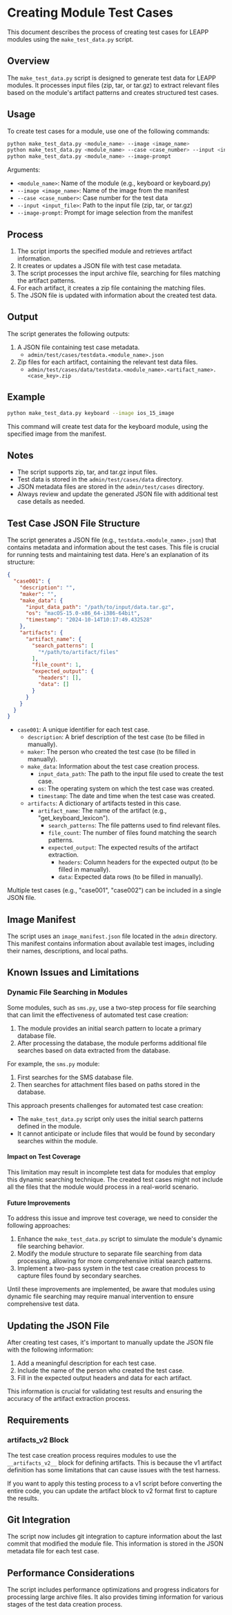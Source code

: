 # Creating Module Test Cases

This document describes the process of creating test cases for LEAPP modules using the `make_test_data.py` script.

## Overview

The `make_test_data.py` script is designed to generate test data for LEAPP modules. It processes input files (zip, tar, or tar.gz) to extract relevant files based on the module's artifact patterns and creates structured test cases.

## Usage

To create test cases for a module, use one of the following commands:

```bash
python make_test_data.py <module_name> --image <image_name>
python make_test_data.py <module_name> --case <case_number> --input <input_file>
python make_test_data.py <module_name> --image-prompt
```

Arguments:
- `<module_name>`: Name of the module (e.g., keyboard or keyboard.py)
- `--image <image_name>`: Name of the image from the manifest
- `--case <case_number>`: Case number for the test data
- `--input <input_file>`: Path to the input file (zip, tar, or tar.gz)
- `--image-prompt`: Prompt for image selection from the manifest

## Process

1. The script imports the specified module and retrieves artifact information.
2. It creates or updates a JSON file with test case metadata.
3. The script processes the input archive file, searching for files matching the artifact patterns.
4. For each artifact, it creates a zip file containing the matching files.
5. The JSON file is updated with information about the created test data.

## Output

The script generates the following outputs:

1. A JSON file containing test case metadata.
    - `admin/test/cases/testdata.<module_name>.json`
2. Zip files for each artifact, containing the relevant test data files.
    - `admin/test/cases/data/testdata.<module_name>.<artifact_name>.<case_key>.zip`

## Example

```bash
python make_test_data.py keyboard --image ios_15_image
```

This command will create test data for the keyboard module, using the specified image from the manifest.

## Notes

- The script supports zip, tar, and tar.gz input files.
- Test data is stored in the `admin/test/cases/data` directory.
- JSON metadata files are stored in the `admin/test/cases` directory.
- Always review and update the generated JSON file with additional test case details as needed.

## Test Case JSON File Structure

The script generates a JSON file (e.g., `testdata.<module_name>.json`) that contains metadata and information about the test cases. This file is crucial for running tests and maintaining test data. Here's an explanation of its structure:

```json
{
  "case001": {
    "description": "",
    "maker": "",
    "make_data": {
      "input_data_path": "/path/to/input/data.tar.gz",
      "os": "macOS-15.0-x86_64-i386-64bit",
      "timestamp": "2024-10-14T10:17:49.432528"
    },
    "artifacts": {
      "artifact_name": {
        "search_patterns": [
          "*/path/to/artifact/files"
        ],
        "file_count": 1,
        "expected_output": {
          "headers": [],
          "data": []
        }
      }
    }
  }
}
```

- `case001`: A unique identifier for each test case.
  - `description`: A brief description of the test case (to be filled in manually).
  - `maker`: The person who created the test case (to be filled in manually).
  - `make_data`: Information about the test case creation process.
    - `input_data_path`: The path to the input file used to create the test case.
    - `os`: The operating system on which the test case was created.
    - `timestamp`: The date and time when the test case was created.
  - `artifacts`: A dictionary of artifacts tested in this case.
    - `artifact_name`: The name of the artifact (e.g., "get_keyboard_lexicon").
      - `search_patterns`: The file patterns used to find relevant files.
      - `file_count`: The number of files found matching the search patterns.
      - `expected_output`: The expected results of the artifact extraction.
        - `headers`: Column headers for the expected output (to be filled in manually).
        - `data`: Expected data rows (to be filled in manually).

Multiple test cases (e.g., "case001", "case002") can be included in a single JSON file.

## Image Manifest

The script uses an `image_manifest.json` file located in the `admin` directory. This manifest contains information about available test images, including their names, descriptions, and local paths.

## Known Issues and Limitations

### Dynamic File Searching in Modules

Some modules, such as `sms.py`, use a two-step process for file searching that can limit the effectiveness of automated test case creation:

1. The module provides an initial search pattern to locate a primary database file.
2. After processing the database, the module performs additional file searches based on data extracted from the database.

For example, the `sms.py` module:
1. First searches for the SMS database file.
2. Then searches for attachment files based on paths stored in the database.

This approach presents challenges for automated test case creation:

- The `make_test_data.py` script only uses the initial search patterns defined in the module.
- It cannot anticipate or include files that would be found by secondary searches within the module.

#### Impact on Test Coverage

This limitation may result in incomplete test data for modules that employ this dynamic searching technique. The created test cases might not include all the files that the module would process in a real-world scenario.

#### Future Improvements

To address this issue and improve test coverage, we need to consider the following approaches:

1. Enhance the `make_test_data.py` script to simulate the module's dynamic file searching behavior.
2. Modify the module structure to separate file searching from data processing, allowing for more comprehensive initial search patterns.
3. Implement a two-pass system in the test case creation process to capture files found by secondary searches.

Until these improvements are implemented, be aware that modules using dynamic file searching may require manual intervention to ensure comprehensive test data.

## Updating the JSON File

After creating test cases, it's important to manually update the JSON file with the following information:

1. Add a meaningful description for each test case.
2. Include the name of the person who created the test case.
3. Fill in the expected output headers and data for each artifact.

This information is crucial for validating test results and ensuring the accuracy of the artifact extraction process.

## Requirements

### __artifacts_v2__ Block

The test case creation process requires modules to use the `__artifacts_v2__` block for defining artifacts. This is because the v1 artifact definition has some limitations that can cause issues with the test harness.

If you want to apply this testing process to a v1 script before converting the entire code, you can update the artifact block to v2 format first to capture the results.

## Git Integration

The script now includes git integration to capture information about the last commit that modified the module file. This information is stored in the JSON metadata file for each test case.

## Performance Considerations

The script includes performance optimizations and progress indicators for processing large archive files. It also provides timing information for various stages of the test data creation process.
